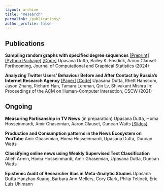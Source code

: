 ```yaml
---
layout: archive
title: "Research"
permalink: /publications/
author_profile: false
---
```


## Publications

**Sampling random graphs with specified degree sequences** [[Preprint]](https://arxiv.org/abs/2105.12120) [[Python Package]](https://upasanadutta98.github.io/ConfigModel_MCMC/) [[Code]](https://github.com/UpasanaDutta98/ConfigModel_MCMC)
Upasana Dutta, Bailey K. Fosdick, Aaron Clauset 
Forthcoming, Journal of Computational and Graphical Statistics (2024)

**Analyzing Twitter Users’ Behaviour Before and After Contact by Russia’s Internet Research
Agency** [[Paper]](https://dl.acm.org/doi/abs/10.1145/3449164) [[Code]](https://github.com/UpasanaDutta98/AnalyzingTwitterUsers_IRA)
Upasana Dutta, Rhett Hanscom, Jason Zhang, Richard Han, Tamara Lehman, Qin Lv, Shivakant Mishra
In: Proceedings of the ACM on Human-Computer Interaction, CSCW (2021)


## Ongoing

**Measuring Partisanship in TV News** (in preparation)
Upasana Dutta, Homa Hosseinmardi, Amir Ghasemian, Aaron Clauset, Duncan Watts [[Slides]](https://drive.google.com/file/d/1cgoHLXMvDoeya0FLA2SwJMIYZ6a-Haa3/view)

**Production and Consumption patterns in the News Ecosystem on YouTube**
Amir Ghasemian, Homa Hosseinmardi, Upasana Dutta, Duncan Watts

**Classifying online news using Weakly Supervised Text Classification**
Atieh Armin, Homa Hosseinmardi, Amir Ghasemian, Upasana Dutta, Duncan Watts

**Epistemic Audit of Researcher Bias in Meta-Analytic Studies**
Upasana Dutta Hanzhao Kuang, Barbara Ann Mellers, Cory Clark, Philip Tetlock, Eric Luis Uhlmann